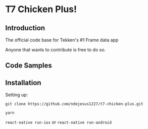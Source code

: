 # T7 Chicken Plus!

## Introduction

The official code base for Tekken's #1 Frame data app

Anyone that wants to contribute is free to do so.

## Code Samples



## Installation

Setting up:

`git clone https://github.com/ndejesus1227/t7-chicken-plus.git`

`yarn`

`react-native run-ios`
or
`react-native run-android`
